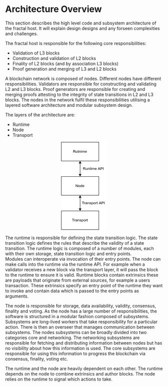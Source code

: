 # Architecture Overview

This section describes the high level code and subsystem architecture of the
fractal host.  It will explain design designs and any forseen complexities
and challenges.  

The fractal host is responsible for the following core responsibilities:

- Validation of L3 blocks
- Construction and validation of L2 blocks
- Finality of L2 blocks (and by association L3 blocks)
- Proof generation and merging of L3 and L2 blocks

A blockchain network is composed of nodes.  Different nodes have different
responsibilities.  Validators are responsible for constructing and validating
L2 and L3 blocks. Proof generators are responsible for creating and merging
proofs attesting to the integrity of state transitions in L2 and L3 blocks.
The nodes in the network fulfil these responsibilities utilising a layered
software architecture and modular subsystem design.  

The layers of the
architecture are:

- Runtime
- Node
- Transport

<p align="center">
  <img src="assets/architecture_layers.drawio.png" />
</p>

The runtime is responsible for defining the state transition logic.  The
state transition logic defines the rules that describe  the validity of
a state transition.  The runtime logic is composed of a number of modules,
each with their own storage, state transition logic and entry points.  
Modules can interoperate via invocation of their entry points.  The node
can make calls into the runtime via the runtime API. For example when a  
validator receives a new  block via the transport layer, it will pass the
block to the runtime to ensure it is valid.  Runtime blocks contain extrinsics
these are payloads that originate from external sources, for example a users
transaction.  These extrinsics specify an entry point of the runtime they want
to invoke and contain data which is passed to the entry points as arguments.

The node is responsible for storage, data availability, validity, consensus,
finality and voting.  As the node has a large number of responsibilities,
the software is structured in a modular fashion composed of subsystems.  
Subsystems are long-lived workers that take responsibility for a particular
action.  There is then an overseer that manages communication between
subsystems. The nodes subsystems can be broadly divided into two categories
core and networking.  The networking subsystems are responsible for fetching
and distributing information between nodes but has no visibility about how
this information is used.  The core subsystems are responsible for using this
information to progress the blockchain via consensus, finality, voting etc.

The runtime and the node are heavily dependent on each other.  The runtime
depends on the node to combine extrinsics and author blocks.  The node
relies on the runtime to signal which actions to take.
